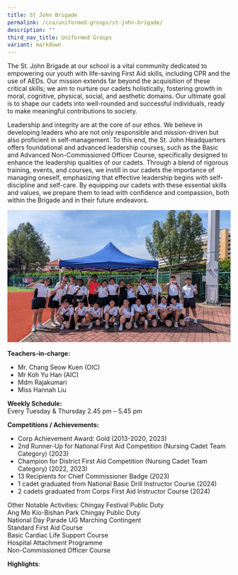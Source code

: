 ```yaml
---
title: St John Brigade
permalink: /cca/uniformed-groups/st-john-brigade/
description: ""
third_nav_title: Uniformed Groups
variant: markdown
---
```

The St. John Brigade at our school is a vital community dedicated to empowering our youth with life-saving First Aid skills, including CPR and the use of AEDs. Our mission extends far beyond the acquisition of these critical skills; we aim to nurture our cadets holistically, fostering growth in moral, cognitive, physical, social, and aesthetic domains. Our ultimate goal is to shape our cadets into well-rounded and successful individuals, ready to make meaningful contributions to society.

Leadership and integrity are at the core of our ethos. We believe in developing leaders who are not only responsible and mission-driven but also proficient in self-management. To this end, the St. John Headquarters offers foundational and advanced leadership courses, such as the Basic and Advanced Non-Commissioned Officer Course, specifically designed to enhance the leadership qualities of our cadets. Through a blend of rigorous training, events, and courses, we instill in our cadets the importance of managing oneself, emphasizing that effective leadership begins with self-discipline and self-care. By equipping our cadets with these essential skills and values, we prepare them to lead with confidence and compassion, both within the Brigade and in their future endeavors.

![](/images/CCA/Uniform%20Groups/St%20John%20Brigade/2024_SJB_pic_1.png)

**Teachers-in-charge:**<br>
* Mr. Chang Seow Kuen (OIC) <br>
* Mr Koh Yu Han (AIC) <br>
* Mdm Rajakumari <br>
* Miss Hannah Liu <br>

  
**Weekly Schedule:** <br>
Every Tuesday &amp; Thursday 2.45 pm – 5.45 pm  
  
**Competitions / Achievements:**  
-	Corp Achievement Award: Gold (2013-2020, 2023) <br>
-	2nd Runner-Up for National First Aid Competition (Nursing Cadet Team Category) (2023)<br>
-	Champion for District First Aid Competition (Nursing Cadet Team Category) (2022, 2023)<br>
-	13 Recipients for Chief Commissioner Badge (2023)<br>
-	1 cadet graduated from National Basic Drill Instructor Course (2024)<br>
-	2 cadets graduated from Corps First Aid Instructor Course (2024)<br>

Other Notable Activities:
Chingay Festival Public Duty<br>
Ang Mo Kio-Bishan Park Chingay Public Duty<br>
National Day Parade UG Marching Contingent<br>
Standard First Aid Course<br>
Basic Cardiac Life Support Course<br>
Hospital Attachment Programme<br>
Non-Commissioned Officer Course<br>

**Highlights**:


